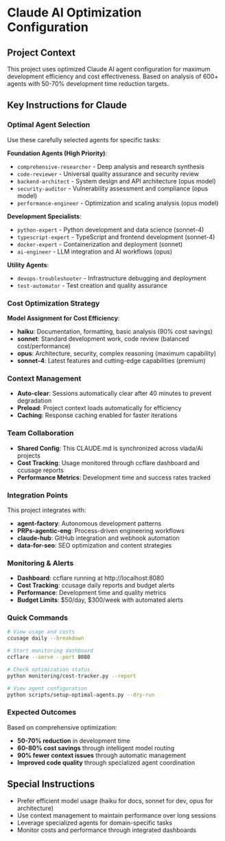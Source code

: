 # Claude AI Optimization Configuration

## Project Context
This project uses optimized Claude AI agent configuration for maximum development efficiency and cost effectiveness. Based on analysis of 600+ agents with 50-70% development time reduction targets.

## Key Instructions for Claude

### Optimal Agent Selection
Use these carefully selected agents for specific tasks:

**Foundation Agents (High Priority)**:
- `comprehensive-researcher` - Deep analysis and research synthesis
- `code-reviewer` - Universal quality assurance and security review
- `backend-architect` - System design and API architecture (opus model)
- `security-auditor` - Vulnerability assessment and compliance (opus model)
- `performance-engineer` - Optimization and scaling analysis (opus model)

**Development Specialists**:
- `python-expert` - Python development and data science (sonnet-4)
- `typescript-expert` - TypeScript and frontend development (sonnet-4)
- `docker-expert` - Containerization and deployment (sonnet)
- `ai-engineer` - LLM integration and AI workflows (opus)

**Utility Agents**:
- `devops-troubleshooter` - Infrastructure debugging and deployment
- `test-automator` - Test creation and quality assurance

### Cost Optimization Strategy
**Model Assignment for Cost Efficiency**:
- **haiku**: Documentation, formatting, basic analysis (90% cost savings)
- **sonnet**: Standard development work, code review (balanced cost/performance)
- **opus**: Architecture, security, complex reasoning (maximum capability)
- **sonnet-4**: Latest features and cutting-edge capabilities (premium)

### Context Management
- **Auto-clear**: Sessions automatically clear after 40 minutes to prevent degradation
- **Preload**: Project context loads automatically for efficiency
- **Caching**: Response caching enabled for faster iterations

### Team Collaboration
- **Shared Config**: This CLAUDE.md is synchronized across vlada/Ai projects
- **Cost Tracking**: Usage monitored through ccflare dashboard and ccusage reports
- **Performance Metrics**: Development time and success rates tracked

### Integration Points
This project integrates with:
- **agent-factory**: Autonomous development patterns
- **PRPs-agentic-eng**: Process-driven engineering workflows
- **claude-hub**: GitHub integration and webhook automation
- **data-for-seo**: SEO optimization and content strategies

### Monitoring & Alerts
- **Dashboard**: ccflare running at http://localhost:8080
- **Cost Tracking**: ccusage daily reports and budget alerts
- **Performance**: Development time and quality metrics
- **Budget Limits**: $50/day, $300/week with automated alerts

### Quick Commands
```bash
# View usage and costs
ccusage daily --breakdown

# Start monitoring dashboard  
ccflare --serve --port 8080

# Check optimization status
python monitoring/cost-tracker.py --report

# View agent configuration
python scripts/setup-optimal-agents.py --dry-run
```

### Expected Outcomes
Based on comprehensive optimization:
- **50-70% reduction** in development time
- **60-80% cost savings** through intelligent model routing
- **90% fewer context issues** through automatic management
- **Improved code quality** through specialized agent coordination

## Special Instructions
- Prefer efficient model usage (haiku for docs, sonnet for dev, opus for architecture)
- Use context management to maintain performance over long sessions
- Leverage specialized agents for domain-specific tasks
- Monitor costs and performance through integrated dashboards